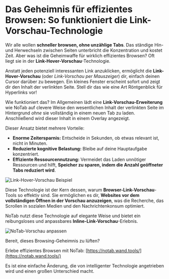 # Das Geheimnis für effizientes Browsen: So funktioniert die Link-Vorschau-Technologie

Wir alle wollen **schneller browsen, ohne unzählige Tabs**. Das ständige Hin- und Herwechseln zwischen Seiten unterbricht die Konzentration und kostet Zeit. Aber was ist die Geheimwaffe für wirklich effizientes Browsen? Oft liegt sie in der **Link-Hover-Vorschau**-Technologie.

Anstatt jeden potenziell interessanten Link anzuklicken, ermöglicht die **Link-Hover-Vorschau** (oder *Link-Vorschau per Mauszeiger*) dir, einfach deinen Cursor darüber zu bewegen. Ein kleines Fenster erscheint sofort und zeigt dir den Inhalt der verlinkten Seite. Stell dir das wie eine Art Röntgenblick für Hyperlinks vor!

Wie funktioniert das? Im Allgemeinen lädt eine **Link-Vorschau-Erweiterung** wie NoTab auf clevere Weise den wesentlichen Inhalt der verlinkten Seite im Hintergrund *ohne* sie vollständig in einem neuen Tab zu laden. Anschließend wird dieser Inhalt in einem Overlay angezeigt.

Dieser Ansatz bietet mehrere Vorteile:

*   **Enorme Zeitersparnis:** Entscheide in Sekunden, ob etwas relevant ist, nicht in Minuten.
*   **Reduzierte kognitive Belastung:** Bleibe auf deine Hauptaufgabe konzentriert.
*   **Effiziente Ressourcennutzung:** Vermeidet das Laden unnötiger Ressourcen und hilft, **Speicher zu sparen, indem die Anzahl geöffneter Tabs reduziert wird**.

![Link-Hover-Vorschau Beispiel](images/notab1.png)

Diese Technologie ist der Kern dessen, warum **Browser-Link-Vorschau**-Tools so effektiv sind. Sie ermöglichen es dir, **Websites vor dem vollständigen Öffnen in der Vorschau anzuzeigen**, was die Recherche, das Scrollen in sozialen Medien und den Nachrichtenkonsum optimiert.

NoTab nutzt diese Technologie auf elegante Weise und bietet ein reibungsloses und anpassbares **Inline-Link-Vorschau**-Erlebnis.

![NoTab-Vorschau anpassen](images/notab2.png)

Bereit, dieses Browsing-Geheimnis zu lüften?

Erlebe effizientes Browsen mit NoTab: [https://notab.wand.tools/](https://notab.wand.tools/)

Es ist eine einfache Änderung, die von intelligenter Technologie angetrieben wird und einen großen Unterschied macht.
